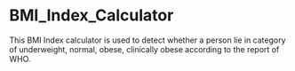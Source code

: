 # BMI_Index_Calculator
This BMI Index calculator is used to detect whether a person lie in category of underweight, normal, obese, clinically obese according to the report of WHO.
